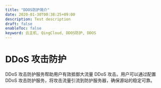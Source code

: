 ```yaml
---
title: "DDOS防护简介"
date: 2020-01-30T00:38:25+09:00
description: Test description
draft: false
enableToc: false
keyword: 云主机, QingCloud, DDOS防护, DDOS
---
```


# DDoS 攻击防护

DDoS 攻击防护服务帮助用户有效抵御大流量 DDoS 攻击。用户可以通过配置 DDoS 攻击防护服务，将攻击流量引流到防护服务器，确保源站的稳定可靠。
